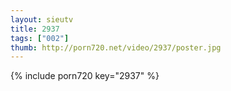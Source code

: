 ```yaml
--- 
layout: sieutv
title: 2937
tags: ["002"]
thumb: http://porn720.net/video/2937/poster.jpg
---
```

{% include porn720 key="2937" %} 
